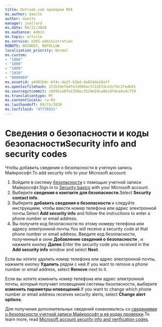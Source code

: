 ```yaml
---
title: Outlook.com проверки MSA
ms.author: daeite
author: daeite
manager: joallard
ms.date: 04/21/2020
ms.audience: Admin
ms.topic: article
ms.service: o365-administration
ROBOTS: NOINDEX, NOFOLLOW
localization_priority: Normal
ms.custom:
- "1006"
- "1008"
- "1009"
- "1010"
- "8000060"
ms.assetid: a4403b0c-6f4c-4e2f-b3bd-4e814de10aff
ms.openlocfilehash: 321b19efb4fe33049ac5f2267dce3cfdc2fedb01
ms.sourcegitcommit: c6692ce0fa1358ec3529e59ca0ecdfdea4cdc759
ms.translationtype: MT
ms.contentlocale: ru-RU
ms.lasthandoff: 09/15/2020
ms.locfileid: "47776931"
---
```

# <a name="security-info-and-security-codes"></a><span data-ttu-id="0c077-102">Сведения о безопасности и коды безопасности</span><span class="sxs-lookup"><span data-stu-id="0c077-102">Security info and security codes</span></span>

<span data-ttu-id="0c077-103">Чтобы добавить сведения о безопасности в учетную запись Майкрософт:</span><span class="sxs-lookup"><span data-stu-id="0c077-103">To add security info to your Microsoft account:</span></span>

1. <span data-ttu-id="0c077-104">Войдите в систему [безопасности](https://account.microsoft.com/security) с помощью учетной записи Майкрософт.</span><span class="sxs-lookup"><span data-stu-id="0c077-104">Sign in to [Security basics](https://account.microsoft.com/security) with your Microsoft account.</span></span>
1. <span data-ttu-id="0c077-105">Выберите **сведения о контакте для безопасности**.</span><span class="sxs-lookup"><span data-stu-id="0c077-105">Select **Security contact info**.</span></span>
1. <span data-ttu-id="0c077-106">Выберите **добавить сведения о безопасности** и следуйте инструкциям, чтобы ввести номер телефона или адрес электронной почты.</span><span class="sxs-lookup"><span data-stu-id="0c077-106">Select **Add security info** and follow the instructions to enter a phone number or email address.</span></span>
1. <span data-ttu-id="0c077-107">Вы получите код безопасности по этому номеру телефона или адресу электронной почты.</span><span class="sxs-lookup"><span data-stu-id="0c077-107">You will receive a security code at that phone number or email address.</span></span> <span data-ttu-id="0c077-108">Введите код безопасности, полученный в окне **Добавление сведений о безопасности** , и нажмите кнопку **Далее**.</span><span class="sxs-lookup"><span data-stu-id="0c077-108">Enter the security code you received in the **Add security info** window and select **Next**.</span></span>

<span data-ttu-id="0c077-109">Если вы хотите удалить номер телефона или адрес электронной почты, нажмите кнопку **Удалить** рядом с ней.</span><span class="sxs-lookup"><span data-stu-id="0c077-109">If you want to remove a phone number or email address, select **Remove** next to it.</span></span>

<span data-ttu-id="0c077-110">Если вы хотите изменить номер телефона или адрес электронной почты, который получает оповещения системы безопасности, выберите **изменить параметры оповещений**.</span><span class="sxs-lookup"><span data-stu-id="0c077-110">If you want to change which phone number or email address receives security alerts, select **Change alert options**.</span></span>

<span data-ttu-id="0c077-111">Для получения дополнительных сведений ознакомьтесь со [сведениями о безопасности учетной записи Майкрософт и ее кодах проверки](https://support.microsoft.com/help/12428/).</span><span class="sxs-lookup"><span data-stu-id="0c077-111">To learn more, read [Microsoft account security info and verification codes](https://support.microsoft.com/help/12428/).</span></span>